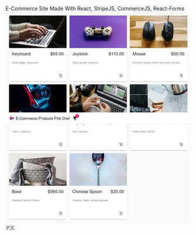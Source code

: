 E-Commerce Site Made With React, StripeJS, CommerceJS, React-Forms
[![Header](https://raw.githubusercontent.com/manuepeva/E-Commerce-React-StrapiJS/master/image12.png "Header")](https://raw.githubusercontent.com/manuepeva/E-Commerce-React-StrapiJS/master/src/img/chinese-spoon.jpg/)
🇵🇪
